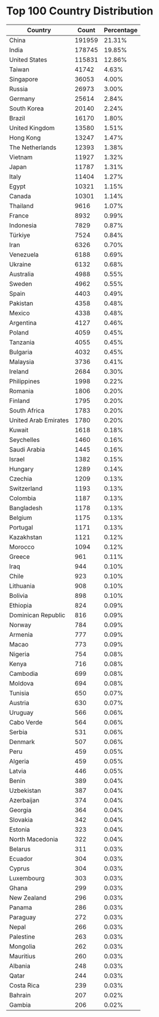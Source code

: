 # Top 100 Country Distribution
| Country | Count | Percentage |
|----|----|----|
| China | 191959 | 21.31% |
| India | 178745 | 19.85% |
| United States | 115831 | 12.86% |
| Taiwan | 41742 | 4.63% |
| Singapore | 36053 | 4.00% |
| Russia | 26973 | 3.00% |
| Germany | 25614 | 2.84% |
| South Korea | 20140 | 2.24% |
| Brazil | 16170 | 1.80% |
| United Kingdom | 13580 | 1.51% |
| Hong Kong | 13247 | 1.47% |
| The Netherlands | 12393 | 1.38% |
| Vietnam | 11927 | 1.32% |
| Japan | 11787 | 1.31% |
| Italy | 11404 | 1.27% |
| Egypt | 10321 | 1.15% |
| Canada | 10301 | 1.14% |
| Thailand | 9616 | 1.07% |
| France | 8932 | 0.99% |
| Indonesia | 7829 | 0.87% |
| Türkiye | 7524 | 0.84% |
| Iran | 6326 | 0.70% |
| Venezuela | 6188 | 0.69% |
| Ukraine | 6132 | 0.68% |
| Australia | 4988 | 0.55% |
| Sweden | 4962 | 0.55% |
| Spain | 4403 | 0.49% |
| Pakistan | 4358 | 0.48% |
| Mexico | 4338 | 0.48% |
| Argentina | 4127 | 0.46% |
| Poland | 4059 | 0.45% |
| Tanzania | 4055 | 0.45% |
| Bulgaria | 4032 | 0.45% |
| Malaysia | 3736 | 0.41% |
| Ireland | 2684 | 0.30% |
| Philippines | 1998 | 0.22% |
| Romania | 1806 | 0.20% |
| Finland | 1795 | 0.20% |
| South Africa | 1783 | 0.20% |
| United Arab Emirates | 1780 | 0.20% |
| Kuwait | 1618 | 0.18% |
| Seychelles | 1460 | 0.16% |
| Saudi Arabia | 1445 | 0.16% |
| Israel | 1382 | 0.15% |
| Hungary | 1289 | 0.14% |
| Czechia | 1209 | 0.13% |
| Switzerland | 1193 | 0.13% |
| Colombia | 1187 | 0.13% |
| Bangladesh | 1178 | 0.13% |
| Belgium | 1175 | 0.13% |
| Portugal | 1171 | 0.13% |
| Kazakhstan | 1121 | 0.12% |
| Morocco | 1094 | 0.12% |
| Greece | 961 | 0.11% |
| Iraq | 944 | 0.10% |
| Chile | 923 | 0.10% |
| Lithuania | 908 | 0.10% |
| Bolivia | 898 | 0.10% |
| Ethiopia | 824 | 0.09% |
| Dominican Republic | 816 | 0.09% |
| Norway | 784 | 0.09% |
| Armenia | 777 | 0.09% |
| Macao | 773 | 0.09% |
| Nigeria | 754 | 0.08% |
| Kenya | 716 | 0.08% |
| Cambodia | 699 | 0.08% |
| Moldova | 694 | 0.08% |
| Tunisia | 650 | 0.07% |
| Austria | 630 | 0.07% |
| Uruguay | 566 | 0.06% |
| Cabo Verde | 564 | 0.06% |
| Serbia | 531 | 0.06% |
| Denmark | 507 | 0.06% |
| Peru | 459 | 0.05% |
| Algeria | 459 | 0.05% |
| Latvia | 446 | 0.05% |
| Benin | 389 | 0.04% |
| Uzbekistan | 387 | 0.04% |
| Azerbaijan | 374 | 0.04% |
| Georgia | 364 | 0.04% |
| Slovakia | 342 | 0.04% |
| Estonia | 323 | 0.04% |
| North Macedonia | 322 | 0.04% |
| Belarus | 311 | 0.03% |
| Ecuador | 304 | 0.03% |
| Cyprus | 304 | 0.03% |
| Luxembourg | 303 | 0.03% |
| Ghana | 299 | 0.03% |
| New Zealand | 296 | 0.03% |
| Panama | 286 | 0.03% |
| Paraguay | 272 | 0.03% |
| Nepal | 266 | 0.03% |
| Palestine | 263 | 0.03% |
| Mongolia | 262 | 0.03% |
| Mauritius | 260 | 0.03% |
| Albania | 248 | 0.03% |
| Qatar | 244 | 0.03% |
| Costa Rica | 239 | 0.03% |
| Bahrain | 207 | 0.02% |
| Gambia | 206 | 0.02% |
